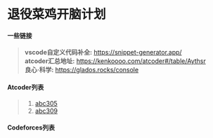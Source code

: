 # 退役菜鸡开脑计划

#### 一些链接
> **vscode自定义代码补全:**  https://snippet-generator.app/ \
> **atcoder汇总地址:** https://kenkoooo.com/atcoder#/table/Aythsr \
> **良心·科学:** https://glados.rocks/console 

#### Atcoder列表
> 1. [abc305](https://atcoder.jp/contests/abc305)
> 2. [abc309](https://atcoder.jp/contests/abc309)
> 
> 

#### Codeforces列表
> 
> 
> 

